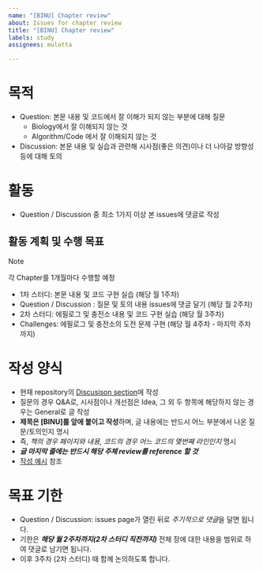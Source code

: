 ```yaml
---
name: "[BINU] Chapter review"
about: Issues for chapter review
title: "[BINU] Chapter review"
labels: study
assignees: mulatta

---
```


# 목적
- Question: 본문 내용 및 코드에서 잘 이해가 되지 않는 부분에 대해 질문
    - Biology에서 잘 이해되지 않는 것
    - Algorithm/Code 에서 잘 이해되지 않는 것
- Discussion: 본문 내용 및 실습과 관련해 시사점(좋은 의견)이나 더 나아갈 방향성 등에 대해 토의

# 활동 
- Question / Discussion 중 최소 1가지 이상 본 issues에 댓글로 작성

## 활동 계획 및 수행 목표
> [!Note]
> 각 Chapter를 1개월마다 수행할 예정

- 1차 스터디: 본문 내용 및 코드 구현 실습 (해당 월 1주차)
- Question /  Discussion : 질문 및 토의 내용 issues에 댓글 달기 (해당 월 2주차)
- 2차 스터디: 에필로그 및 충전소 내용 및 코드 구현 실습 (해당 월 3주차)
- Challenges: 에필로그 및 충전소의 도전 문제 구현 (해당 월 4주차 - 마지막 주차까지)

# 작성 양식
- 현재 repository의 [Discusison section](https://github.com/mulatta/Bioinforamtics-Algorithm-practice/discussions)에 작성
- 질문의 경우 Q&A로,  시사점이나 개선점은 Idea, 그 외 두 항목에 해당하지 않는 경우는 General로 글 작성
- **제목은 [BINU]를 앞에 붙이고 작성**하며, 글 내용에는 반드시 어느 부분에서 나온 질문/토의인지 명시
- 즉, _책의 경우 페이지와 내용, 코드의 경우 어느 코드의 몇번째 라인인지_ 명시
- **_글 마지막 줄에는 반드시 해당 주체 review를 reference 할 것_**
-  [작성 예시](https://github.com/mulatta/Bioinforamtics-Algorithm-practice/discussions/9) 참조

# 목표 기한
- Question / Discussion: issues page가 열린 뒤로 *주기적으로 댓글*을 달면 됩니다.
- 기한은 ***해당 월 2주차까지(2차 스터디 직전까지)*** 전체 장에 대한 내용을 범위로 하여 댓글로 남기면 됩니다.
- 이후 3주차 (2차 스터디) 때 함께 논의하도록 합니다.
